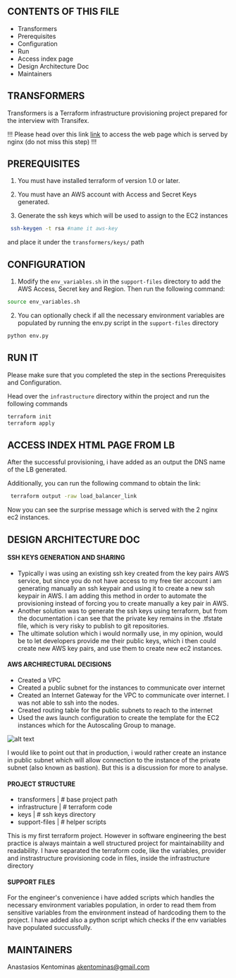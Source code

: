 CONTENTS OF THIS FILE
---------------------

 * Transformers
 * Prerequisites
 * Configuration
 * Run
 * Access index page
 * Design Architecture Doc
 * Maintainers

TRANSFORMERS
------

Transformers is a Terraform infrastructure provisioning project prepared for the interview with Transifex.

!!! Please head over this link [link](http://transifex-lb-1613401857.eu-central-1.elb.amazonaws.com/) to access the web page which is served by nginx (do not miss this step) !!!

PREREQUISITES
-------------

1. You must have installed terraform of version 1.0 or later.

2. You must have an AWS account with Access and Secret Keys generated.

3. Generate the ssh keys which will be used to assign to the EC2 instances
```bash
 ssh-keygen -t rsa #name it aws-key
```
and place it under the `transformers/keys/` path


CONFIGURATION
-------------

1. Modify the `env_variables.sh` in the `support-files` directory to add the AWS Access, Secret key and Region. Then run the following command:
```bash
source env_variables.sh
```

2. You can optionally check if all the necessary environment variables are populated by running the env.py script in the `support-files` directory
```bash
python env.py
```


RUN IT
------

Please make sure that you completed the step in the sections Prerequisites and Configuration.

Head over the `infrastructure` directory within the project and run the following commands

```bash
terraform init
terraform apply
```


ACCESS INDEX HTML PAGE FROM LB
------------------------------

After the successful provisioning, i have added as an output the DNS name of the LB generated.

Additionally, you can run the following command to obtain the link:
```bash
 terraform output -raw load_balancer_link
```

Now you can see the surprise message which is served with the 2 nginx ec2 instances.

DESIGN ARCHITECTURE DOC
-----------------------

#### SSH KEYS GENERATION AND SHARING

* Typically i was using an existing ssh key created from the key pairs AWS service, but since you do not have access to my free tier account i am generating manually an ssh keypair and using it to create a new ssh keypair in AWS. I am adding this method in order to automate the provisioning instead of forcing you to create manually a key pair in AWS.
* Another solution was to generate the ssh keys using terraform, but from the documentation i can see that the private key remains in the .tfstate file, which is very risky to publish to git repositories.
* The ultimate solution which i would normally use, in my opinion, would be to let developers provide me their public keys, which i then could create new AWS key pairs, and use them to create new ec2 instances.

#### AWS ARCHIRECTURAL DECISIONS

* Created a VPC
* Created a public subnet for the instances to communicate over internet
* Created an Internet Gateway for the VPC to communicate over internet. I was not able to ssh into the nodes.
* Created routing table for the public subnets to reach to the internet
* Used the aws launch configuration to create the template for the EC2 instances which for the Autoscaling Group to manage.


![alt text](http://akentominas.com/wp-content/uploads/2022/09/Screenshot_50.png)

I would like to point out that in production, i would rather create an instance in public subnet which will allow connection to the instance of the private subnet (also known as bastion). But this is a discussion for more to analyse.

#### PROJECT STRUCTURE

- transformers
| # base project path
 - infrastructure
|  # terraform code
 - keys
|  # ssh keys directory
 - support-files
|  # helper scripts


This is my first terraform project. However in software engineering the best practice is always maintain a well structured project for maintainability and readability.
I have separated the terraform code, like the variables, provider and instrastructure provisioning code in files, inside the infrastructure directory 

#### SUPPORT FILES

For the engineer's convenience i have added scripts which handles the necessary environment variables population, in order to read them from sensitive variables from the environment instead of hardcoding them to the project.
I have added also a python script which checks if the env variables have populated succussfully. 

MAINTAINERS
-----------

Anastasios Kentominas <akentominas@gmail.com>
